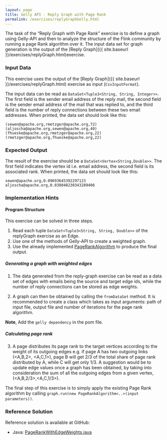```yaml
---
layout: page
title: Gelly API - Reply Graph with Page Rank
permalink: /exercises/replyGraphGelly.html
---
```

The task of the “Reply Graph with Page Rank” exercise is to define a graph using Gelly-API and then to analyze the structure of the Flink community by running a page Rank algorithm over it.
The input data set for graph generation is the output of the  [Reply Graph]({{ site.baseurl }}/exercises/replyGraph.html)exercise.


### Input Data

This exercise uses the output of the [Reply Graph]({{ site.baseurl }}/exercises/replyGraph.html) exercise as input (`CsvInputFormat`).

The input data can be read as `DataSet<Tuple3<String, String, Integer>>`. The first field is the sender email address of the reply mail, the second field is the sender email address of the mail that was replied to, and the third field is the number of reply connections between these two email addresses. When printed, the data set should look like this:

~~~
(sewen@apache.org,rmetzger@apache.org,72)
(aljoscha@apache.org,sewen@apache.org,40)
(fhueske@apache.org,rmetzger@apache.org,22)
(rmetzger@apache.org,fhueske@apache.org,22)
~~~


### Expected Output


The result of the exercise should be a `DataSet<Vertex<String,Double>>`. The first field indicates the vertex id i.e. email address, the second field is its associated rank.
When printed, the data set should look like this:

~~~
sewen@apache.org,0.09693645392297123
aljoscha@apache.org,0.038048230343289406
~~~

### Implementation Hints

#### Program Structure

This exercise can be solved in three steps.

1. Read each tuple `DataSet<Tuple3<String, String, Double>>` of the replyGraph exercise as an Edge.
2. Use one of the methods of Gelly-API to create a weighted graph.
2. Use the already implemented [PageRankAlgorithm](https://github.com/apache/flink/blob/master/flink-staging/flink-gelly/src/main/java/org/apache/flink/graph/library/PageRankAlgorithm.java) to produce the final output. 

##### Generating a graph with weighted edges

1) The data generated from the reply-graph exercise can be read as a data set of edges with emails being the source and target edge ids, while the number of reply connections can be stored as edge weights. 

2) A graph can then be obtained by calling the `fromDataSet` method. It is recommended to create a class which takes as input arguments: path of input file, output file and number of iterations for the page rank algorithm.

**Note**, Add the `gelly dependency` in the pom file.

##### Calculating page rank

3) A page distributes its page rank to the target vertices according to the weight of its outgoing edges e.g. if page A has two outgoing links (<A,B,2>, <A,C,1>), page B will get 2/3 of the total share of page rank distributed by A, while C will get only 1/3. A suggestion would be to update edge values once a graph has been obtained, by taking into consideration the sum of all the outgoing edges from a given vertex,(<A,B,2/3>,<A,C,1/3>).

The final step of this exercise is to simply apply the existing Page Rank algorithm by calling `graph.run(new PageRankAlgorithm<..>(input parameters))`.


### Reference Solution

Reference solution is available at GitHub:

- Java: [PageRankWithEdgeWeights.java](https://github.com/dataArtisans/flink-training/blob/master/flink-exercises/src/main/java/com/dataArtisans/flinkTraining/exercises/gellyJava/PageRankWithEdgeWeights.java)
